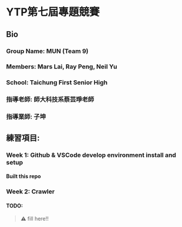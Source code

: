 # YTP第七屆專題競賽

## Bio
### Group Name: MUN (Team 9)
### Members: Mars Lai, Ray Peng, Neil Yu
### School: Taichung First Senior High
### 指導老師: 師大科技系蔡芸琤老師
### 指導業師: 子坤

## 練習項目:
### Week 1: Github & VSCode develop environment install and setup
#### Built this repo
### Week 2: Crawler
#### TODO:
> :warning: fill here!!